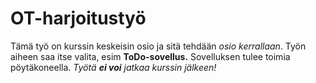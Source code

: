 # OT-harjoitustyö

Tämä työ on kurssin keskeisin osio ja sitä tehdään *osio kerrallaan*. Työn aiheen saa itse 
valita, esim **ToDo-sovellus.** Sovelluksen tulee toimia pöytäkoneella. _Työtä **ei voi** jatkaa 
kurssin jälkeen!_
